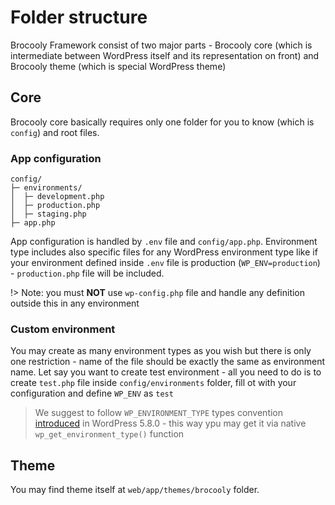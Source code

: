 # Folder structure

Brocooly Framework consist of two major parts - Brocooly core (which is intermediate between WordPress itself and its representation on front) and Brocooly theme (which is special WordPress theme)

## Core

Brocooly core basically requires only one folder for you to know (which is `config`) and root files.

### App configuration

```
config/
├─ environments/
│  ├─ development.php
│  ├─ production.php
│  ├─ staging.php
├─ app.php
```

App configuration is handled by `.env` file and `config/app.php`. Environment type includes also specific files for any WordPress environment type like if your environment defined inside `.env` file is production (`WP_ENV=production`) - `production.php` file will be included.

!> Note: you must **NOT** use `wp-config.php` file and handle any definition outside this in any environment 

### Custom environment

You may create as many environment types as you wish but there is only one restriction - name of the file should be exactly the same as environment name. Let say you want to create test environment - all you need to do is to create `test.php` file inside `config/environments` folder, fill ot with your configuration and define `WP_ENV` as `test`

> We suggest to follow `WP_ENVIRONMENT_TYPE` types convention [introduced](https://developer.wordpress.org/reference/functions/wp_get_environment_type/) in WordPress 5.8.0 - this way ypu may get it via native `wp_get_environment_type()` function

## Theme

You may find theme itself at `web/app/themes/brocooly` folder.